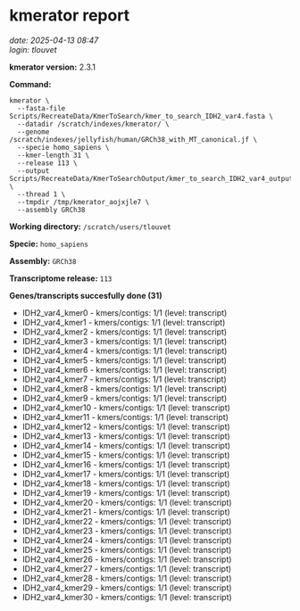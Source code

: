 # kmerator report
*date: 2025-04-13 08:47*  
*login: tlouvet*

**kmerator version:** 2.3.1

**Command:**

```
kmerator \
  --fasta-file Scripts/RecreateData/KmerToSearch/kmer_to_search_IDH2_var4.fasta \
  --datadir /scratch/indexes/kmerator/ \
  --genome /scratch/indexes/jellyfish/human/GRCh38_with_MT_canonical.jf \
  --specie homo_sapiens \
  --kmer-length 31 \
  --release 113 \
  --output Scripts/RecreateData/KmerToSearchOutput/kmer_to_search_IDH2_var4_output \
  --thread 1 \
  --tmpdir /tmp/kmerator_aojxjle7 \
  --assembly GRCh38
```

**Working directory:** `/scratch/users/tlouvet`

**Specie:** `homo_sapiens`

**Assembly:** `GRCh38`

**Transcriptome release:** `113`

**Genes/transcripts succesfully done (31)**

- IDH2_var4_kmer0 - kmers/contigs: 1/1 (level: transcript)
- IDH2_var4_kmer1 - kmers/contigs: 1/1 (level: transcript)
- IDH2_var4_kmer2 - kmers/contigs: 1/1 (level: transcript)
- IDH2_var4_kmer3 - kmers/contigs: 1/1 (level: transcript)
- IDH2_var4_kmer4 - kmers/contigs: 1/1 (level: transcript)
- IDH2_var4_kmer5 - kmers/contigs: 1/1 (level: transcript)
- IDH2_var4_kmer6 - kmers/contigs: 1/1 (level: transcript)
- IDH2_var4_kmer7 - kmers/contigs: 1/1 (level: transcript)
- IDH2_var4_kmer8 - kmers/contigs: 1/1 (level: transcript)
- IDH2_var4_kmer9 - kmers/contigs: 1/1 (level: transcript)
- IDH2_var4_kmer10 - kmers/contigs: 1/1 (level: transcript)
- IDH2_var4_kmer11 - kmers/contigs: 1/1 (level: transcript)
- IDH2_var4_kmer12 - kmers/contigs: 1/1 (level: transcript)
- IDH2_var4_kmer13 - kmers/contigs: 1/1 (level: transcript)
- IDH2_var4_kmer14 - kmers/contigs: 1/1 (level: transcript)
- IDH2_var4_kmer15 - kmers/contigs: 1/1 (level: transcript)
- IDH2_var4_kmer16 - kmers/contigs: 1/1 (level: transcript)
- IDH2_var4_kmer17 - kmers/contigs: 1/1 (level: transcript)
- IDH2_var4_kmer18 - kmers/contigs: 1/1 (level: transcript)
- IDH2_var4_kmer19 - kmers/contigs: 1/1 (level: transcript)
- IDH2_var4_kmer20 - kmers/contigs: 1/1 (level: transcript)
- IDH2_var4_kmer21 - kmers/contigs: 1/1 (level: transcript)
- IDH2_var4_kmer22 - kmers/contigs: 1/1 (level: transcript)
- IDH2_var4_kmer23 - kmers/contigs: 1/1 (level: transcript)
- IDH2_var4_kmer24 - kmers/contigs: 1/1 (level: transcript)
- IDH2_var4_kmer25 - kmers/contigs: 1/1 (level: transcript)
- IDH2_var4_kmer26 - kmers/contigs: 1/1 (level: transcript)
- IDH2_var4_kmer27 - kmers/contigs: 1/1 (level: transcript)
- IDH2_var4_kmer28 - kmers/contigs: 1/1 (level: transcript)
- IDH2_var4_kmer29 - kmers/contigs: 1/1 (level: transcript)
- IDH2_var4_kmer30 - kmers/contigs: 1/1 (level: transcript)
